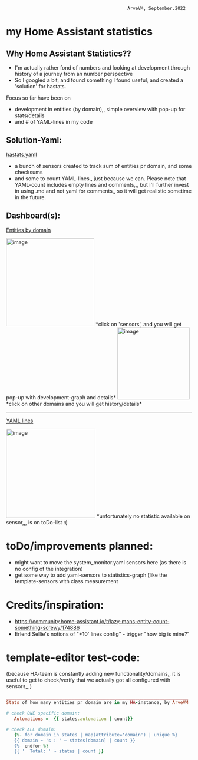                                                   ArveVM, September.2022
# my Home Assistant statistics


## Why Home Assistant Statistics??  
- I'm actually rather fond of numbers and looking at development through history of a journey from an number perspective
- So I googled a bit, and found something I found useful, and created a 'solution' for hastats.

Focus so far have been on 
- development in entities (by domain),, simple overview with pop-up for stats/details
- and # of YAML-lines in my code


## Solution-Yaml:
[hastats.yaml](hastats.yaml)
- a bunch of sensors created to track sum of entities pr domain, and some checksums
- and some to count YAML-lines,, just because we can. Please note that YAML-count includes empty lines and comments,,, but I'll further invest in using .md and not yaml for comments,, so it will get realistic sometime in the future.


## Dashboard(s):
[Entities by domain](https://github.com/ArveVM/HomeAssistantConfig4/blob/master/avm_yaml/dashboard/cards/hastats_entities_by_domain.yaml)

<img width="239" alt="image" src="https://user-images.githubusercontent.com/96014323/193137965-f7cf24ed-00c2-4362-a2ef-79efaee6e442.png">
*click on 'sensors', and you will get pop-up with development-graph and details*

<img width="196" alt="image" src="https://user-images.githubusercontent.com/96014323/193138169-866d38a5-88a1-4882-9c95-cc464f0ef478.png">
*click on other domains and you will get history/details*

---

[YAML lines](https://github.com/ArveVM/HomeAssistantConfig4/blob/master/avm_yaml/dashboard/cards/hastats_yaml_lines_count.yaml)

<img width="242" alt="image" src="https://user-images.githubusercontent.com/96014323/193139300-3259e7fe-1661-4acc-b3d6-ec6c7a55b10c.png">
 *unfortunately no statistic available on sensor,,, is on toDo-list  :(

# toDo/improvements planned:
- might want to move the system_monitor.yaml sensors here (as there is no config of the integration)
- get some way to add yaml-sensors to statistics-graph (like the template-sensors with class measurement


# Credits/inspiration:
- https://community.home-assistant.io/t/lazy-mans-entity-count-something-screwy/174886
- Erlend Sellie's notions of "+10' lines config" - trigger "how big is mine?" 


# template-editor test-code:
(because HA-team is constantly adding new functionality/domains,, it is useful to get to check/verify that we actually got all configured with sensors,,,)
```ruby
_____________________________________________________________________
Stats of how many entities pr domain are in my HA-instance, by ArveVM

# check ONE specific domain:
   Automations =  {{ states.automation | count}}

# check ALL domain:
   {%- for domain in states | map(attribute='domain') | unique %}
   {{ domain ~ 's : ' ~ states[domain] | count }}
   {%- endfor %}
   {{ '  Total: ' ~ states | count }}     
```


